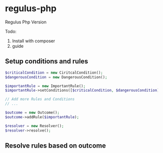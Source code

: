 # regulus-php
Regulus Php Version

Todo:
1. Install with composer
2. guide


## Setup conditions and rules
```php
$criticalCondition = new CiritcalCondition();
$dangerousCondition = new DangerousCondition();

$importantRule = new ImportantRule();
$importantRule->setConditions([$criticalCondition, $dangerousCondition]);

// Add more Rules and Conditions
// ...

$outcome = new Outcome();
$outcome->addRule($importantRule);

$resolver = new Resolver();
$resolver->resolve();
```

## Resolve rules based on outcome
```php

```
